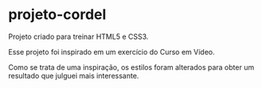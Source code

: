# projeto-cordel
Projeto criado para treinar HTML5 e CSS3.

Esse projeto foi inspirado em um exercício do Curso em Vídeo.

Como se trata de uma inspiração, os estilos foram alterados para obter um resultado que julguei mais interessante.
